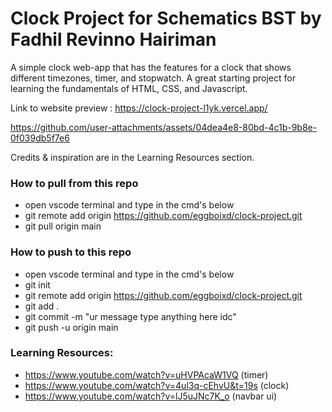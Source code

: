 
# Clock Project for Schematics BST by Fadhil Revinno Hairiman

A simple clock web-app that has the features for a clock that shows different timezones, timer, and stopwatch. A great starting project for learning the fundamentals of HTML, CSS, and Javascript.

Link to website preview : https://clock-project-l1yk.vercel.app/


https://github.com/user-attachments/assets/04dea4e8-80bd-4c1b-9b8e-0f039db5f7e6





Credits & inspiration are in the Learning Resources section.


### How to pull from this repo
- open vscode terminal and type in the cmd's below
- git remote add origin https://github.com/eggboixd/clock-project.git
- git pull origin main



### How to push to this repo
- open vscode terminal and type in the cmd's below
- git init
- git remote add origin https://github.com/eggboixd/clock-project.git
- git add .
- git commit -m "ur message type anything here idc"
- git push -u origin main


### Learning Resources:
- https://www.youtube.com/watch?v=uHVPAcaW1VQ (timer)
- https://www.youtube.com/watch?v=4ul3q-cEhvU&t=19s (clock)
- https://www.youtube.com/watch?v=lJ5uJNc7K_o (navbar ui)
